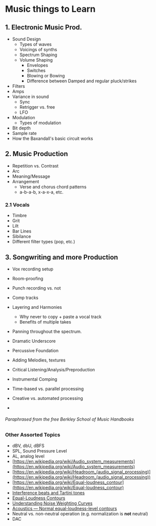 # Music things to Learn

## 1. Electronic Music Prod.

- Sound Design
  - Types of waves
  - Voicings of synths
  - Spectrum Shaping
  - Volume Shaping
    - Envelopes
    - Switches
    - Blowing or Bowing
    - Difference between Damped and regular pluck/strikes
- Filters
- Amps
- Variance in sound
  - Sync
  - Retrigger vs. free
  - LFO
- Modulation
  - Types of modulation
- Bit depth
- Sample rate
- How the Baxandall's basic circuit works

## 2. Music Production

- Repetition vs. Contrast
- Arc
- Meaning/Message
- Arrangement
  - Verse and chorus chord patterns
  - a-b-a-b, x-a-x-a, etc.

### 2.1 Vocals

- Timbre
- Grit
- Lilt
- Bar Lines
- Sibilance
- Different filter types (pop, etc.)

## 3. Songwriting and more Production

- Vox recording setup
- Room-proofing
- Punch recording vs. not
- Comp tracks
- Layering and Harmonies
  - Why never to copy + paste a vocal track
  - Benefits of multiple takes
- Panning throughout the spectrum.
- Dramatic Underscore

- Percussive Foundation
- Adding Melodies, textures
- Critical Listening/Analysis/Preproduction
- Instrumental Comping
- Time-based vs. parallel processing
- Creative vs. automated processing
-

###### _Paraphrased from the free Berkley School of Music Handbooks_



### Other Assorted Topics

- dBV, dbU, dBFS
- SPL, Sound Pressure Level
- AL, analog level
- [https://en.wikipedia.org/wiki/Audio_system_measurements](https://en.wikipedia.org/wiki/Audio_system_measurements)
- [https://en.wikipedia.org/wiki/Headroom_(audio_signal_processing)](https://en.wikipedia.org/wiki/Headroom_(audio_signal_processing))
- [https://en.wikipedia.org/wiki/Equal-loudness_contour](https://en.wikipedia.org/wiki/Equal-loudness_contour)
- [Interference beats and Tartini tones](https://www.animations.physics.unsw.edu.au/jw/beats.htm)
- [Equal-Loudness Contours](http://www.lindos.co.uk/cgi-bin/FlexiData.cgi?SOURCE=Articles&VIEW=full&id=17)
- [Understanding Noise Weighting Curves](http://www.lindos.co.uk/cgi-bin/download.cgi/Articles/1/file/art2upload.html)
- [Acoustics — Normal equal-loudness-level contours](https://www.iso.org/standard/34222.html)
-  Neutral vs. non-neutral operation (e.g. normalization is **not** neutral)
- DAC
